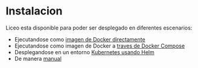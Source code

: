 # Instalacion

Liceo esta disponible para poder ser desplegado en diferentes escenarios:

- Ejecutandose como [imagen de Docker directamente](docker.md)
- Ejecutandose como imagen de Docker a [traves de Docker Compose](docker-compose.md)
- Desplegandose en un entorno [Kubernetes usando Helm](k8s-helm.md)
- De manera [manual](manual.md)



